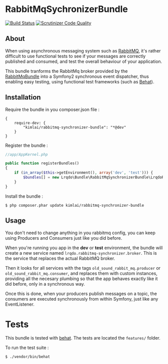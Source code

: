 # RabbitMqSychronizerBundle

[![Build Status](https://travis-ci.org/kimlai/RabbitMqSynchronizerBundle.svg?branch=master)](https://travis-ci.org/kimlai/RabbitMqSynchronizerBundle) [![Scrutinizer Code Quality](https://scrutinizer-ci.com/g/kimlai/RabbitMqSynchronizerBundle/badges/quality-score.png?b=master)](https://scrutinizer-ci.com/g/kimlai/RabbitMqSynchronizerBundle/?branch=master)

## About ##

When using asynchronous messaging system such as [RabbitMQ](http://www.rabbitmq.com/), it's rather difficult to use functional tests to see if your messages are correctly published and consumed, and test the overall behaviour of your application.

This bundle tranforms the RabbitMq broker provided by the [RabbitMqBundle](https://github.com/videlalvaro/RabbitMqBundle) into a Symfony2 synchronous event dispatcher, thus enabling easy testing, using functional test frameworks (such as [Behat](http://behat.org/)).

## Installation ##

Require the bundle in you composer.json file :

````
{
    require-dev: {
        "kimlai/rabbitmq-synchronizer-bundle": "*@dev"
    }
}
````
  
Register the bundle :

````php
//app/AppKernel.php

public function registerBundles()
{
    if (in_array($this->getEnvironment(), array('dev', 'test'))) {
        $bundles[] = new Lrqdo\Bundle\RabbitMqSynchronizerBundle\LrqdoRabbitMqSynchronizerBundle();
    }
}
````

Install the bundle :

````
$ php composer.phar update kimlai/rabbitmq-synchronizer-bundle
````

## Usage ##

You don't need to change anything in you rabbitmq config, you can keep using Producers and Consumers just like you did before.

When you're running you app in the __dev__ or __test__ environment, the bundle will create a new service named `lrqdo.rabbitmq-synchronizer.broker`. This is the service that replaces the actual RabbitMQ broker.

Then it looks for all services with the tags `old_sound_rabbit_mq.producer` or `old_sound_rabbit_mq.consumer`, and replaces them with custom instances, providing all the necesary plumbing so that the app behaves exactly like it did before, only in a synchronous way.

Once this is done, when your producers publish messages on a topic, the consumers are executed synchronously from within Symfony, just like any EventListener.

# Tests ##

This bundle is tested with [behat](http://behat.org). The tests are located the `features/` folder.

To run the test suite :

````
$ ./vendor/bin/behat
````
